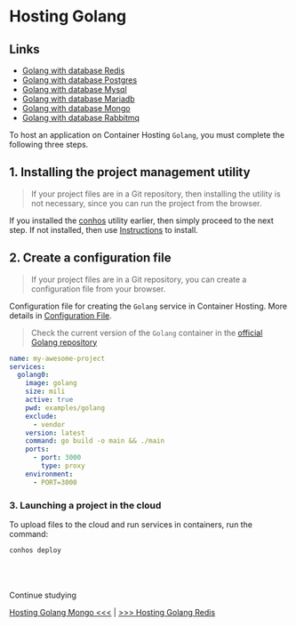# Hosting Golang

## Links

- [Golang with database Redis](./HostingGolangRedis.md)  
- [Golang with database Postgres](./HostingGolangPostgres.md)  
- [Golang with database Mysql](./HostingGolangMysql.md)  
- [Golang with database Mariadb](./HostingGolangMariadb.md)  
- [Golang with database Mongo](./HostingGolangMongo.md)  
- [Golang with database Rabbitmq](./HostingGolangRabbitmq.md)  


To host an application on Container Hosting `Golang`, you must complete the following three steps.

## 1. Installing the project management utility

> If your project files are in a Git repository, then installing the utility is not necessary, since you can run the project from the browser.

If you installed the [conhos](https://www.npmjs.com/package/conhos) utility earlier, then simply proceed to the next step. If not installed, then use [Instructions](./GettingStarted.md#introduction) to install.

## 2. Create a configuration file

> If your project files are in a Git repository, you can create a configuration file from your browser.

Configuration file for creating the `Golang` service in Container Hosting. More details in [Configuration File](./ConfigFile.md#example_configuration_file).

> Check the current version of the `Golang` container in the [official Golang repository](https://hub.docker.com/_/golang/tags)

```yml
name: my-awesome-project
services:
  golang0:
    image: golang
    size: mili
    active: true
    pwd: examples/golang
    exclude:
      - vendor
    version: latest
    command: go build -o main && ./main
    ports:
      - port: 3000
        type: proxy
    environment:
      - PORT=3000
```

### 3. Launching a project in the cloud

To upload files to the cloud and run services in containers, run the command:

```sh
conhos deploy
```

<div style="margin-top: 4rem;"></div>

Continue studying

[Hosting Golang Mongo <<<](./HostingGolangMongo.md) | [>>> Hosting Golang Redis](./HostingGolangRedis.md)
